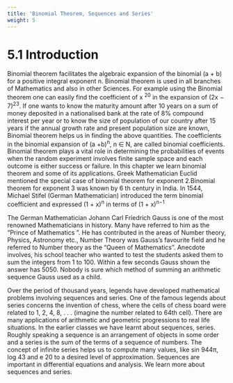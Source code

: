 ```yaml
---
title: 'Binomial Theorem, Sequences and Series'
weight: 5
---
```


# 5.1 Introduction

Binomial theorem facilitates the algebraic expansion of the binomial (a + b) for a positive integral
exponent n. Binomial theorem is used in all branches of Mathematics and also in other Sciences. For
example using the Binomial theorem one can easily find the coefficient of x
<sup>20</sup> in the expansion of
(2x − 7)<sup>23</sup>. 
If one wants to know the maturity amount after 10 years on a sum of money deposited in
a nationalised bank at the rate of 8% compound interest per year or to know the size of population of
our country after 15 years if the annual growth rate and present population size are known, Binomial
theorem helps us in finding the above quantities. The coefficients in the binomial expansion of (a +b)<sup>n</sup>, n ∈ N, are called binomial coefficients. Binomial theorem plays a vital role in determining the
probabilities of events when the random experiment involves finite sample space and each outcome is either success or failure. In this chapter we learn binomial theorem and some of its applications.
Greek Mathematician Euclid mentioned the special case of binomial theorem for exponent 2.Binomial theorem for exponent 3 was known by 6
th century in India. In 1544, Michael Stifel
(German Mathematician) introduced the term binomial coefficient and expressed (1 + x)<sup>n</sup> in terms of (1 + x)<sup>n−1</sup>

The German Mathematician Johann Carl Friedrich Gauss is one of the
most renowned Mathematicians in history. Many have referred to him as
the “Prince of Mathematics ”. He has contributed in the areas of Number
theory, Physics, Astronomy etc., Number Theory was Gauss’s favourite field and he referred to Number theory as the “Queen of Mathematics”. Anecdote involves, his school teacher who wanted to test the students asked them to sum the integers from 1 to 100. Within a few seconds Gauss shown the answer has 5050. Nobody is sure which method of summing an arithmetic sequence Gauss used as a child.

Over the period of thousand years, legends have developed mathematical problems involving sequences and series. One of the famous legends about series concerns the invention of chess, where the cells of chess board were related to 1, 2, 4, 8, . . . (imagine the number related to 64th cell). There are many applications of arithmetic and geometric progressions to real life situations. In the earlier classes we have learnt about sequences, series. Roughly speaking a sequence is an
arrangement of objects in some order and a series is the sum of the terms of a sequence of numbers. The concept of infinite series helps us to compute many values, like sin 944π, log 43 and e 20 to a desired
level of approximation. Sequences are important in differential equations and analysis. We learn more about sequences and series.